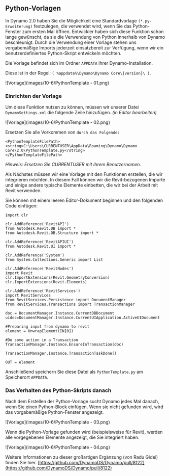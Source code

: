 

## Python-Vorlagen

In Dynamo 2.0 haben Sie die Möglichkeit eine Standardvorlage ```(*.py-Erweiterung)``` festzulegen, die verwendet wird, wenn Sie das Python-Fenster zum ersten Mal öffnen. Entwickler haben sich diese Funktion schon lange gewünscht, da sie die Verwendung von Python innerhalb von Dynamo beschleunigt. Durch die Verwendung einer Vorlage stehen uns vorgabemäßige Imports jederzeit einsatzbereit zur Verfügung, wenn wir ein benutzerdefiniertes Python-Skript entwickeln möchten.

Die Vorlage befindet sich im Ordner ```APPDATA``` Ihrer Dynamo-Installation.

Diese ist in der Regel: ```( %appdata%\Dynamo\Dynamo Core\{version}\ )```.

![Vorlage](images/10-6/PythonTemplate - 01.png)

### Einrichten der Vorlage

Um diese Funktion nutzen zu können, müssen wir unserer Datei ```DynamoSettings.xml``` die folgende Zeile hinzufügen. *(in Editor bearbeiten)*

![Vorlage](images/10-6/PythonTemplate - 02.png)

Ersetzen Sie alle Vorkommen von ```durch das Folgende:```

```
<PythonTemplateFilePath>
<string>C:\Users\CURRENTUSER\AppData\Roaming\Dynamo\Dynamo Core\2.0\PythonTemplate.py</string>
</PythonTemplateFilePath>
```

*Hinweis: Ersetzen Sie CURRENTUSER mit Ihrem Benutzernamen.*

Als Nächstes müssen wir eine Vorlage mit den Funktionen erstellen, die wir integrieren möchten. In diesem Fall können wir die Revit-bezogenen Importe und einige andere typische Elemente einbetten, die wir bei der Arbeit mit Revit verwenden.

Sie können mit einem leeren Editor-Dokument beginnen und den folgenden Code einfügen:

```
import clr

clr.AddReference('RevitAPI')
from Autodesk.Revit.DB import *
from Autodesk.Revit.DB.Structure import *

clr.AddReference('RevitAPIUI')
from Autodesk.Revit.UI import *

clr.AddReference('System')
from System.Collections.Generic import List

clr.AddReference('RevitNodes')
import Revit
clr.ImportExtensions(Revit.GeometryConversion)
clr.ImportExtensions(Revit.Elements)

clr.AddReference('RevitServices')
import RevitServices
from RevitServices.Persistence import DocumentManager
from RevitServices.Transactions import TransactionManager

doc = DocumentManager.Instance.CurrentDBDocument
uidoc=DocumentManager.Instance.CurrentUIApplication.ActiveUIDocument

#Preparing input from dynamo to revit
element = UnwrapElement(IN[0])

#Do some action in a Transaction
TransactionManager.Instance.EnsureInTransaction(doc)

TransactionManager.Instance.TransactionTaskDone()

OUT = element
```

Anschließend speichern Sie diese Datei als ```PythonTemplate.py``` am Speicherort ```APPDATA```.

### Das Verhalten des Python-Skripts danach

Nach dem Erstellen der Python-Vorlage sucht Dynamo jedes Mal danach, wenn Sie einen Python-Block einfügen. Wenn sie nicht gefunden wird, wird das vorgabemäßige Python-Fenster angezeigt.

![Vorlage](images/10-6/PythonTemplate - 03.png)

Wenn die Python-Vorlage gefunden wird (beispielsweise für Revit), werden alle vorgegebenen Elemente angezeigt, die Sie integriert haben.

![Vorlage](images/10-6/PythonTemplate - 04.png)

Weitere Informationen zu dieser großartigen Ergänzung (von Radu Gidei) finden Sie hier. [https://github.com/DynamoDS/Dynamo/pull/8122](https://github.com/DynamoDS/Dynamo/pull/8122)

